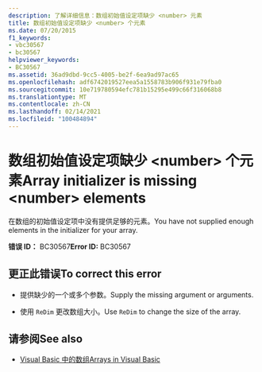 ```yaml
---
description: 了解详细信息：数组初始值设定项缺少 <number> 元素
title: 数组初始值设定项缺少 <number> 个元素
ms.date: 07/20/2015
f1_keywords:
- vbc30567
- bc30567
helpviewer_keywords:
- BC30567
ms.assetid: 36ad9dbd-9cc5-4005-be2f-6ea9ad97ac65
ms.openlocfilehash: adf6742019527eea5a1558783b906f931e79fba0
ms.sourcegitcommit: 10e719780594efc781b15295e499c66f316068b8
ms.translationtype: MT
ms.contentlocale: zh-CN
ms.lasthandoff: 02/14/2021
ms.locfileid: "100484894"
---
```

# <a name="array-initializer-is-missing-number-elements"></a><span data-ttu-id="31592-103">数组初始值设定项缺少 \<number> 个元素</span><span class="sxs-lookup"><span data-stu-id="31592-103">Array initializer is missing \<number> elements</span></span>

<span data-ttu-id="31592-104">在数组的初始值设定项中没有提供足够的元素。</span><span class="sxs-lookup"><span data-stu-id="31592-104">You have not supplied enough elements in the initializer for your array.</span></span>  
  
 <span data-ttu-id="31592-105">**错误 ID：** BC30567</span><span class="sxs-lookup"><span data-stu-id="31592-105">**Error ID:** BC30567</span></span>  
  
## <a name="to-correct-this-error"></a><span data-ttu-id="31592-106">更正此错误</span><span class="sxs-lookup"><span data-stu-id="31592-106">To correct this error</span></span>  
  
- <span data-ttu-id="31592-107">提供缺少的一个或多个参数。</span><span class="sxs-lookup"><span data-stu-id="31592-107">Supply the missing argument or arguments.</span></span>  
  
- <span data-ttu-id="31592-108">使用 `ReDim` 更改数组大小。</span><span class="sxs-lookup"><span data-stu-id="31592-108">Use `ReDim` to change the size of the array.</span></span>  
  
## <a name="see-also"></a><span data-ttu-id="31592-109">请参阅</span><span class="sxs-lookup"><span data-stu-id="31592-109">See also</span></span>

- [<span data-ttu-id="31592-110">Visual Basic 中的数组</span><span class="sxs-lookup"><span data-stu-id="31592-110">Arrays in Visual Basic</span></span>](../programming-guide/language-features/arrays/index.md)
